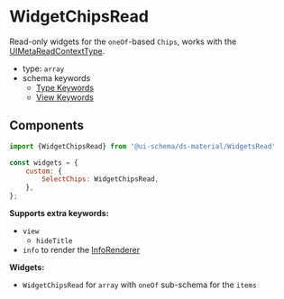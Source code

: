 # WidgetChipsRead

Read-only widgets for the `oneOf`-based `Chips`, works with the [UIMetaReadContextType](/docs/core-meta#read-context).

- type: `array`
- schema keywords
    - [Type Keywords](/docs/schema#type-string)
    - [View Keywords](/docs/schema#view-keyword)

## Components

```js
import {WidgetChipsRead} from '@ui-schema/ds-material/WidgetsRead'

const widgets = {
    custom: {
        SelectChips: WidgetChipsRead,
    },
};
```

**Supports extra keywords:**

- `view`
    - `hideTitle`
- `info` to render the [InfoRenderer](/docs/ds-material/InfoRenderer)

**Widgets:**

- `WidgetChipsRead` for `array` with `oneOf` sub-schema for the `items`
